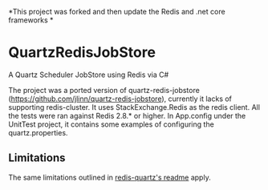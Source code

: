 *This project was forked and then update the Redis and .net core frameworks *

# QuartzRedisJobStore
A Quartz Scheduler JobStore using Redis via C#

The project was a ported version of quartz-redis-jobstore (https://github.com/jlinn/quartz-redis-jobstore), currently it lacks of 
supporting redis-cluster. It uses StackExchange.Redis as the redis client. All the tests were ran against Redis 2.8.* or higher.
In App.config under the UnitTest project, it contains some examples of configuring the quartz.properties.



## Limitations
The same limitations outlined in [redis-quartz's readme](https://github.com/jlinn/quartz-redis-jobstore#limitations) apply.
